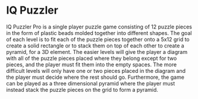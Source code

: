 # IQ Puzzler

IQ Puzzler Pro is a single player puzzle game consisting of 12 puzzle pieces in the form of plastic beads molded together into different shapes. The goal of each level is to fit each of the puzzle pieces together onto a 5x12 grid to create a solid rectangle or to stack them on top of each other to create a pyramid, for a 3D element. The easier levels will give the player a diagram with all of the puzzle pieces placed where they belong except for two pieces, and the player must fit them into the empty spaces. The more difficult levels will only have one or two pieces placed in the diagram and the player must decide where the rest should go. Furthermore, the game can be played as a three dimensional pyramid where the player must instead stack the puzzle pieces on the grid to form a pyramid.
